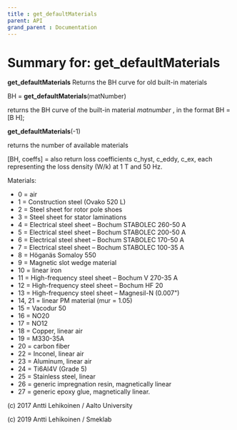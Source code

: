```yaml
---
title : get_defaultMaterials
parent: API
grand_parent : Documentation
---
```

# Summary for: **get_defaultMaterials**

**get_defaultMaterials** Returns the BH curve for old built-in materials

BH = **get_defaultMaterials**(matNumber)

returns the BH curve of the built-in material *matnumber* , in the format BH = [B H];

**get_defaultMaterials**(-1)

returns the number of available materials

[BH, coeffs] = also return loss coefficients c_hyst, c_eddy, c_ex, each
representing the loss density (W/k) at 1 T and 50 Hz.

Materials:

*   0 = air
*  1 = Construction steel (Ovako 520 L)
*  2 = Steel sheet for rotor pole shoes
*  3 = Steel sheet for stator laminations
*  4 = Electrical steel sheet – Bochum STABOLEC 260-50 A
*  5 = Electrical steel sheet – Bochum STABOLEC 200-50 A
*  6 = Electrical steel sheet – Bochum STABOLEC 170-50 A
*  7 = Electrical steel sheet – Bochum STABOLEC 100-35 A
*  8 = Höganäs Somaloy 550
*  9 = Magnetic slot wedge material
*  10 = linear iron
*  11 = High-frequency steel sheet – Bochum V 270-35 A
*  12 = High-frequency steel sheet – Bochum HF 20
*  13 = High-frequency steel sheet – Magnesil-N (0.007")
*  14, 21 = linear PM material (mur = 1.05)
*  15 = Vacodur 50
*  16 = NO20
*  17 = NO12
*  18 = Copper, linear air
*  19 = M330-35A
*  20 = carbon fiber
*  22 = Inconel, linear air
*  23 = Aluminum, linear air
*  24 = Ti6Al4V (Grade 5)
*  25 = Stainless steel, linear
*  26 = generic impregnation resin, magnetically linear
*  27 = generic epoxy glue, magnetically linear.

(c) 2017 Antti Lehikoinen / Aalto University

(c) 2019 Antti Lehikoinen / Smeklab

